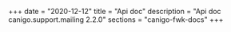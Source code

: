 +++
date        = "2020-12-12"
title       = "Api doc"
description = "Api doc canigo.support.mailing 2.2.0"
sections    = "canigo-fwk-docs"
+++